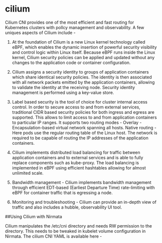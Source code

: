 # cilium

Cilium CNI provides one of the most efficient and fast routing for Kubernetes clusters with pollcy management and observability. A few uniques aspects of Cilium include - 

1. At the foundation of Cilium is a new Linux kernel technology called eBPF, which enables the dynamic insertion of powerful security visibility and control logic within Linux itself. Because eBPF runs inside the Linux kernel, Cilium security policies can be applied and updated without any changes to the application code or container configuration.

2. Cilium assigns a security identity to groups of application containers which share identical security policies. The identity is then associated with all network packets emitted by the application containers, allowing to validate the identity at the receiving node. Security identity management is performed using a key-value store.

2. Label based security is the tool of choice for cluster internal access control. In order to secure access to and from external services, traditional CIDR based security policies for both ingress and egress are supported. This allows to limit access to and from application containers to particular IP ranges.
It supports two routing modes - 
  Overlay - Encapsulation-based virtual network spanning all hosts.
  Native routing - Here pods use the regular routing table of the Linux host. The network is required to be capable of routing the IP addresses of the application containers.
3. Cilium implements distributed load balancing for traffic between application containers and to external services and is able to fully replace components such as kube-proxy. The load balancing is implemented in eBPF using efficient hashtables allowing for almost unlimited scale.
4. Bandwidth management - Cilium implements bandwidth management through efficient EDT-based (Earliest Departure Time) rate-limiting with eBPF for container traffic that is egressing a node. 
5. Monitoring and troubleshooting - Cilium can provide an in-depth view of traffic and also includes a hubble, observability UI tool.

##Using Cilium with Nirmata

Cilium manipulates the /etc/cni directory and needs RW permission to the directory. This needs to be tweaked in kubelet volume configuration in Nirmata. The cilium CNI YAML is available here - 

